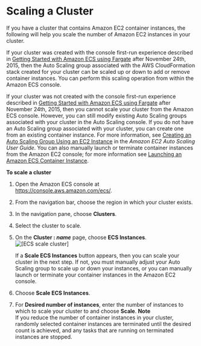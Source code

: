 # Scaling a Cluster<a name="scale_cluster"></a>

If you have a cluster that contains Amazon EC2 container instances, the following will help you scale the number of Amazon EC2 instances in your cluster\.

If your cluster was created with the console first\-run experience described in [Getting Started with Amazon ECS using Fargate](ECS_GetStarted.md) after November 24th, 2015, then the Auto Scaling group associated with the AWS CloudFormation stack created for your cluster can be scaled up or down to add or remove container instances\. You can perform this scaling operation from within the Amazon ECS console\.

If your cluster was not created with the console first\-run experience described in [Getting Started with Amazon ECS using Fargate](ECS_GetStarted.md) after November 24th, 2015, then you cannot scale your cluster from the Amazon ECS console\. However, you can still modify existing Auto Scaling groups associated with your cluster in the Auto Scaling console\. If you do not have an Auto Scaling group associated with your cluster, you can create one from an existing container instance\. For more information, see [Creating an Auto Scaling Group Using an EC2 Instance](http://docs.aws.amazon.com/autoscaling/ec2/userguide/create-asg-from-instance.html) in the *Amazon EC2 Auto Scaling User Guide*\. You can also manually launch or terminate container instances from the Amazon EC2 console; for more information see [Launching an Amazon ECS Container Instance](launch_container_instance.md)\.

**To scale a cluster**

1. Open the Amazon ECS console at [https://console\.aws\.amazon\.com/ecs/](https://console.aws.amazon.com/ecs/)\.

1. From the navigation bar, choose the region in which your cluster exists\.

1. In the navigation pane, choose **Clusters**\.

1. Select the cluster to scale\.

1. On the **Cluster : *name*** page, choose **ECS Instances**\.  
![\[ECS scale cluster\]](http://docs.aws.amazon.com/AmazonECS/latest/developerguide/images/scale_cluster.png)

   If a **Scale ECS Instances** button appears, then you can scale your cluster in the next step\. If not, you must manually adjust your Auto Scaling group to scale up or down your instances, or you can manually launch or terminate your container instances in the Amazon EC2 console\.

1. Choose **Scale ECS Instances**\.

1. For **Desired number of instances**, enter the number of instances to which to scale your cluster to and choose **Scale**\.
**Note**  
If you reduce the number of container instances in your cluster, randomly selected container instances are terminated until the desired count is achieved, and any tasks that are running on terminated instances are stopped\.